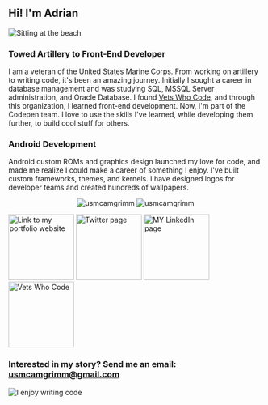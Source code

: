 ## Hi! I'm Adrian

![Sitting at the beach](https://github.com/usmcamgrimm/usmcamgrimm/blob/master/photo.jpg)

### Towed Artillery to Front-End Developer

I am a veteran of the United States Marine Corps. From working on artillery to writing code, it's been an amazing journey. Initially I sought a career in database management and was studying SQL, MSSQL Server administration, and Oracle Database. I found [Vets Who Code](https://vetswhocode.io/), and through this organization, I learned front-end development. Now, I'm part of the Codepen team. I love to use the skills I've learned, while developing them further, to build cool stuff for others.

### Android Development

Android custom ROMs and graphics design launched my love for code, and made me realize I could make a career of something I enjoy. I've built custom frameworks, themes, and kernels. I have designed logos for developer teams and created hundreds of wallpapers.

<p align="center">

<img src="https://github-readme-stats.vercel.app/api/top-langs/?username=usmcamgrimm&layout=compact&hide=html" alt="usmcamgrimm" />

<img src="https://github-readme-stats.vercel.app/api?username=usmcamgrimm&show_icons=true" alt="usmcamgrimm" />

</p>

<a title="Portfolio, grimm.codes" href="https://adriangrimm.com"><img alt="Link to my portfolio website" src="https://raw.githubusercontent.com/usmcamgrimm/usmcamgrimm/master/icons/portfolio.png" width="130" /></a> <a title="Twitter" href="https://twitter.com/usmcamgrimm"><img alt="Twitter page" src="https://raw.githubusercontent.com/usmcamgrimm/usmcamgrimm/master/icons/twitter.png" width="130" /></a> <a title="LinkedIn" href="https://www.linkedin.com/in/grimmam/"><img alt="MY LinkedIn page" src="https://raw.githubusercontent.com/usmcamgrimm/usmcamgrimm/master/icons/linkedin.png" width="130" /></a> <a title="VWC" href="https://vetswhocode.io"><img alt="Vets Who Code" src="https://raw.githubusercontent.com/usmcamgrimm/usmcamgrimm/master/icons/vwc.png" width="130" /></a>

### Interested in my story? Send me an email: [usmcamgrimm@gmail.com](mailto:usmcamgrimm@gmail.com)

![I enjoy writing code](https://github.com/usmcamgrimm/usmcamgrimm/blob/master/code.gif)
